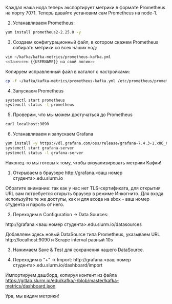 Каждая наша нода теперь экспортирует метрики в формате Prometheus на порту 7071. Теперь давайте установим сам Prometheus на node-1.

2. Устанавливаем Prometheus:
```bash
yum install prometheus2-2.25.0 -y
```
3. Создаем конфигурационный файл, в котором скажем Prometheus собирать метрики со всех наших нод:
```bash
vim ~/kafka/kafka-metrics/prometheus-kafka.yml
<<Заменяем {{USERNAME}} на свой логин>>
```
Копируем исправленный файл в каталог с настройками:
```bash
cp -f ~/kafka/kafka-metrics/prometheus-kafka.yml /etc/prometheus/prometheus.yml
```
4. Запускаем Prometheus
```bash
systemctl start prometheus
systemctl status -l prometheus
```
5. Проверим, что мы можем достучаться до Prometheus
```bash
curl localhost:9090
```
6. Устанавливаем и запускаем Grafana 
```bash
yum install -y https://dl.grafana.com/oss/release/grafana-7.4.3-1.x86_64.rpm
systemctl start grafana-server
systemctl status -l grafana-server
```

Наконец-то мы готовы к тому, чтобы визуализировать метрики Кафки!

1. Открываем в браузере http://grafana.<ваш номер студента>.edu.slurm.io

Обратите внимание: так как у нас нет TLS-сертификата, для открытия URL вам потребуется открыть браузер в режиме Инкогнито.
Для входа используйте те же доступы, как и для входа на sbox - ваш номер студента и пароль от него.

2. Переходим в Configuration -> Data Sources:

http://grafana.<ваш номер студента>.edu.slurm.io/datasources

Добавляем здесь новый DataSource типа Prometheus, указываем URL http://localhost:9090 и Scrape interval равный 10s

3. Нажимаем Save & Test для сохранения нашего DataSource.

4. Переходим в "+" -> Import: http://grafana.<ваш номер студента>.edu.slurm.io/dashboard/import

Импортируем дашборд, копируя контент из файла https://gitlab.slurm.io/edu/kafka/-/blob/master/kafka-metrics/dashboard.json

Ура, мы видим метрики!
